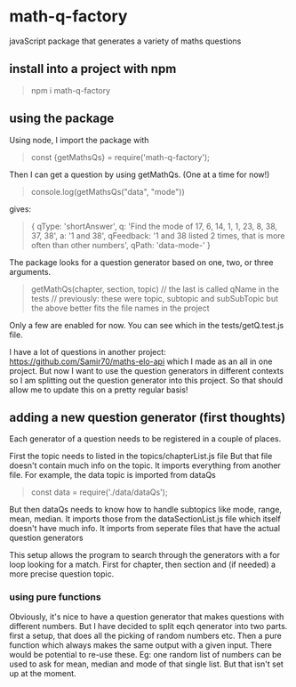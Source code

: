 # math-q-factory
javaScript package that generates a variety of maths questions

## install into a project with npm
> npm i math-q-factory

## using the package
Using node, I import the package with
> const {getMathsQs} = require('math-q-factory');

Then I can get a question by using getMathQs. (One at a time for now!)

> console.log(getMathsQs("data", "mode"))

gives:

>{
>  qType: 'shortAnswer',
>  q: 'Find the mode of 17, 6, 14, 1, 1, 23, 8, 38, 37, 38',
>  a: '1 and 38',
>  qFeedback: '1 and 38 listed 2 times, that is more often than other numbers',
>  qPath: 'data-mode-'
>}

The package looks for a question generator based on one, two, or three arguments.
> getMathQs(chapter, section, topic) 
> // the last is called qName in the tests
> // previously: these were topic, subtopic and subSubTopic but the above better fits the file names in the project

Only a few are enabled for now. You can see which in the tests/getQ.test.js file.

I have a lot of questions in another project: https://github.com/Samir70/maths-elo-api which I made as an all in one project. But now I want to use the question generators in different contexts so I am splitting out the question generator into this project. So that should allow me to update this on a pretty regular basis!

## adding a new question generator (first thoughts)
Each generator of a question needs to be registered in a couple of places.

First the topic needs to listed in the topics/chapterList.js file
But that file doesn't contain much info on the topic. It imports everything from another file. For example, the data topic is imported from dataQs 
> const data = require('./data/dataQs');

But then dataQs needs to know how to handle subtopics like mode, range, mean, median. It imports those from the dataSectionList.js file which itself doesn't have much info. It imports from seperate files that have the actual question generators

This setup allows the program to search through the generators with a for loop looking for a match. First for chapter, then section and (if needed) a more precise question topic.

### using pure functions
Obviously, it's nice to have a question generator that makes questions with different numbers. But I have decided to split eqch qenerator into two parts. first a setup, that does all the picking of random numbers etc. Then a pure function which always makes the same output with a given input. There would be potential to re-use these. Eg: one random list of numbers can be used to ask for mean, median and mode of that single list. But that isn't set up at the moment.
